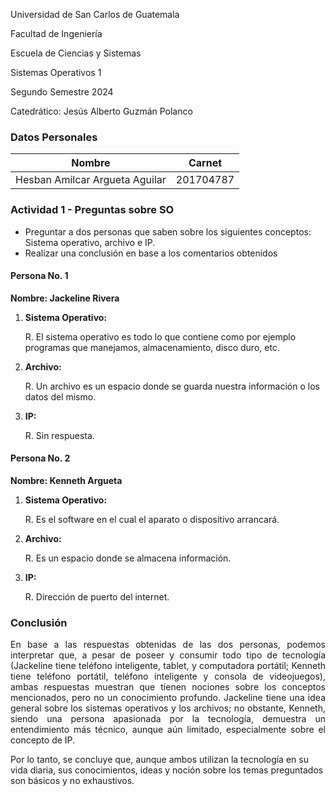 <p> Universidad de San Carlos de Guatemala </p>
<p> Facultad de Ingeniería </p> 
<p> Escuela de Ciencias y Sistemas </p>
<p> Sistemas Operativos 1 </p>
<p> Segundo Semestre 2024 </p>
<p> Catedrático: Jesús Alberto Guzmán Polanco </p>

### Datos Personales
Nombre                              | Carnet
----------------------------------- | -------------
Hesban Amilcar Argueta Aguilar      | 201704787

### Actividad 1 - Preguntas sobre SO

- Preguntar a dos personas que saben sobre los siguientes conceptos: Sistema operativo, archivo e IP.
- Realizar una conclusión en base a los comentarios obtenidos

#### Persona No. 1

**Nombre: Jackeline Rivera**

1. **Sistema Operativo:**
   <p> R. El sistema operativo es todo lo que contiene como por ejemplo programas que manejamos, almacenamiento, disco duro, etc. </p>
2. **Archivo:**
   <p> R. Un archivo es un espacio donde se guarda nuestra información o los datos del mismo. </p>
3. **IP:**
   <p> R. Sin respuesta. </p>

#### Persona No. 2

**Nombre: Kenneth Argueta**

1. **Sistema Operativo:**
   <p> R. Es el software en el cual el aparato o dispositivo arrancará. </p>
2. **Archivo:**
   <p> R. Es un espacio donde se almacena información. </p>
3. **IP:**
   <p> R. Dirección de puerto del internet. </p>

### Conclusión
<p style="text-align: justify;">
En base a las respuestas obtenidas de las dos personas, podemos interpretar que, a pesar de poseer y consumir todo tipo de tecnología (Jackeline tiene teléfono inteligente, tablet, y computadora portátil; Kenneth tiene teléfono portátil, teléfono inteligente y consola de videojuegos), ambas respuestas muestran que tienen nociones sobre los conceptos mencionados, pero no un conocimiento profundo. Jackeline tiene una idea general sobre los sistemas operativos y los archivos; no obstante, Kenneth, siendo una persona apasionada por la tecnología, demuestra un entendimiento más técnico, aunque aún limitado, especialmente sobre el concepto de IP.

Por lo tanto, se concluye que, aunque ambos utilizan la tecnología en su vida diaria, sus conocimientos, ideas y noción sobre los temas preguntados son básicos y no exhaustivos.
</p>
